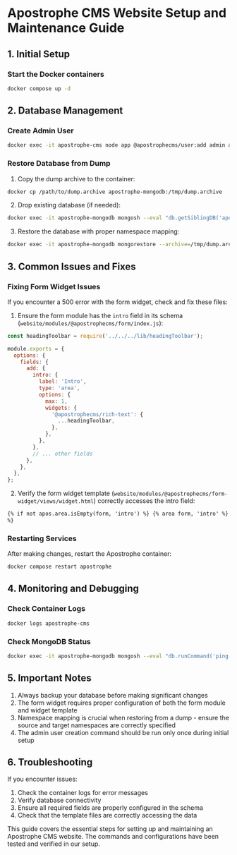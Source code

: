 # Apostrophe CMS Website Setup and Maintenance Guide

## 1. Initial Setup

### Start the Docker containers

```bash
docker compose up -d
```

## 2. Database Management

### Create Admin User

```bash
docker exec -it apostrophe-cms node app @apostrophecms/user:add admin admin
```

### Restore Database from Dump

1. Copy the dump archive to the container:

```bash
docker cp /path/to/dump.archive apostrophe-mongodb:/tmp/dump.archive
```

2. Drop existing database (if needed):

```bash
docker exec -it apostrophe-mongodb mongosh --eval "db.getSiblingDB('apostrophe').dropDatabase()"
```

3. Restore the database with proper namespace mapping:

```bash
docker exec -it apostrophe-mongodb mongorestore --archive=/tmp/dump.archive --drop --nsFrom="a3-snf.*" --nsTo="apostrophe.*" --nsFrom="a3-boilerplate.*" --nsTo="apostrophe.*"
```

## 3. Common Issues and Fixes

### Fixing Form Widget Issues

If you encounter a 500 error with the form widget, check and fix these files:

1. Ensure the form module has the `intro` field in its schema (`website/modules/@apostrophecms/form/index.js`):

```javascript
const headingToolbar = require('../../../lib/headingToolbar');

module.exports = {
  options: {
    fields: {
      add: {
        intro: {
          label: 'Intro',
          type: 'area',
          options: {
            max: 1,
            widgets: {
              '@apostrophecms/rich-text': {
                ...headingToolbar,
              },
            },
          },
        },
        // ... other fields
      },
    },
  },
};
```

2. Verify the form widget template (`website/modules/@apostrophecms/form-widget/views/widget.html`) correctly accesses the intro field:

```html
{% if not apos.area.isEmpty(form, 'intro') %} {% area form, 'intro' %} {% endif
%}
```

### Restarting Services

After making changes, restart the Apostrophe container:

```bash
docker compose restart apostrophe
```

## 4. Monitoring and Debugging

### Check Container Logs

```bash
docker logs apostrophe-cms
```

### Check MongoDB Status

```bash
docker exec -it apostrophe-mongodb mongosh --eval "db.runCommand('ping').ok"
```

## 5. Important Notes

1. Always backup your database before making significant changes
2. The form widget requires proper configuration of both the form module and widget template
3. Namespace mapping is crucial when restoring from a dump - ensure the source and target namespaces are correctly specified
4. The admin user creation command should be run only once during initial setup

## 6. Troubleshooting

If you encounter issues:

1. Check the container logs for error messages
2. Verify database connectivity
3. Ensure all required fields are properly configured in the schema
4. Check that the template files are correctly accessing the data

This guide covers the essential steps for setting up and maintaining an Apostrophe CMS website. The commands and configurations have been tested and verified in our setup.
